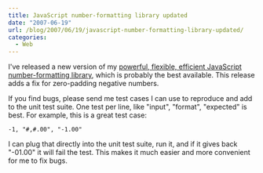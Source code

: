 ```yaml
---
title: JavaScript number-formatting library updated
date: "2007-06-19"
url: /blog/2007/06/19/javascript-number-formatting-library-updated/
categories:
  - Web
---
```


I've released a new version of my [powerful, flexible, efficient JavaScript number-formatting library](/blog/2006/01/05/javascript-number-formatting/), which is probably the best available. This release adds a fix for zero-padding negative numbers.

If you find bugs, please send me test cases I can use to reproduce and add to the unit test suite. One test per line, like "input", "format", "expected" is best. For example, this is a great test case:

```
-1, "#,#.00", "-1.00"
```

I can plug that directly into the unit test suite, run it, and if it gives back "-01.00" it will fail the test. This makes it much easier and more convenient for me to fix bugs.

